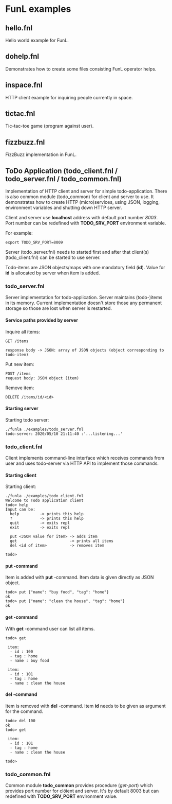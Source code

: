 
# FunL examples

## hello.fnl
Hello world example for FunL.

## dohelp.fnl
Demonstrates how to create some files consisting FunL operator helps.

## inspace.fnl
HTTP client example for inquiring people currently in space.

## tictac.fnl
Tic-tac-toe game (program against user).

## fizzbuzz.fnl
FizzBuzz implementation in FunL.

## ToDo Application (todo_client.fnl / todo_server.fnl / todo_common.fnl)
Implementation of HTTP client and server for simple todo-application.
There is also common module (todo_common) for client and server to use.
It demonstrates how to create HTTP (micro)services, using JSON, logging,
environment variables and shutting down HTTP server.

Client and server use **localhost** address with default port number _8003_.
Port number can be redefined with **TODO_SRV_PORT** environment variable.

For example:

    export TODO_SRV_PORT=8009

Server (todo_server.fnl) needs to started first and after that
client(s) (todo_client.fnl) can be started to use server.

Todo-items are JSON objects/maps with one mandatory field (**id**).
Value for **id** is allocated by server when item is added.

### todo_server.fnl
Server implementation for todo-application. Server maintains
(todo-)items in its memory. Current implementation doesn't store those
any permanent storage so those are lost when server is restarted.

#### Service paths provided by server
Inquire all items:

```
GET /items

response body -> JSON: array of JSON objects (object corresponding to todo-item)
```

Put new item:

```
POST /items
request body: JSON object (item)
```

Remove item:

```
DELETE /items/id/<id>
```

#### Starting server
Starting todo server:

```
./funla ./examples/todo_server.fnl
todo-server: 2020/05/10 21:11:40 :'...listening...'
```


### todo_client.fnl
Client implements command-line interface which receives
commands from user and uses todo-server via HTTP API
to implement those commands.

#### Starting client
Starting client:

```
./funla ./examples/todo_client.fnl
Welcome to Todo application client
todo> help
Input can be:
  help         -> prints this help
  ?            -> prints this help
  quit         -> exits repl
  exit         -> exits repl

  put <JSON value for item> -> adds item
  get                       -> prints all items
  del <id of item>          -> removes item

todo>
```

#### put -command
Item is added with **put** -command.
Item data is given directly as JSON object.

```
todo> put {"name": "buy food", "tag": "home"}
ok
todo> put {"name": "clean the house", "tag": "home"}
ok
```

#### get -command
With **get** -command user can list all items.

```
todo> get

 item:
  - id : 100
  - tag : home
  - name : buy food

 item:
  - id : 101
  - tag : home
  - name : clean the house
```

#### del -command
Item is removed with **del** -command.
Item **id** needs to be given as argument for the command.

```
todo> del 100
ok
todo> get

 item:
  - id : 101
  - tag : home
  - name : clean the house

todo>
```

### todo_common.fnl
Common module **todo_common** provides procedure (_get-port_) which provides
port number for clöient and server. It's by default 8003 but can redefined
with **TODO_SRV_PORT** environment value.

